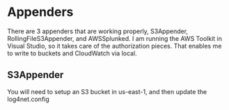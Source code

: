 ﻿# Appenders

There are 3 appenders that are working properly, S3Appender, RollingFileS3Appender, and AWSSplunked. I am running the AWS Toolkit in Visual 
Studio, so it takes care of the authorization pieces. That enables me to write to buckets and CloudWatch via local.

## S3Appender

You will need to setup an S3 bucket in us-east-1, and then update the log4net.config


